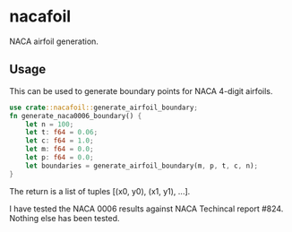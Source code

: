 # nacafoil
NACA airfoil generation.

## Usage
This can be used to generate boundary points for NACA 4-digit airfoils.  
```rust
use crate::nacafoil::generate_airfoil_boundary;
fn generate_naca0006_boundary() {
    let n = 100;
    let t: f64 = 0.06;
    let c: f64 = 1.0;
    let m: f64 = 0.0;
    let p: f64 = 0.0;
    let boundaries = generate_airfoil_boundary(m, p, t, c, n);
}
```
The return is a list of tuples [(x0, y0), (x1, y1), ...].

I have tested the NACA 0006 results against NACA Techincal report #824. Nothing
else has been tested.
